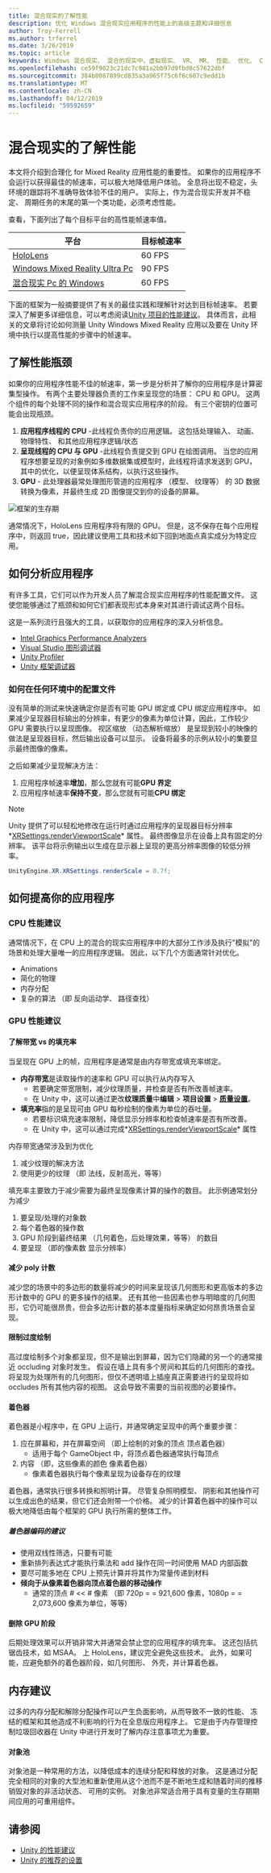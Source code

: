 ```yaml
---
title: 混合现实的了解性能
description: 优化 Windows 混合现实应用程序的性能上的高级主题和详细信息
author: Troy-Ferrell
ms.author: trferrel
ms.date: 3/26/2019
ms.topic: article
keywords: Windows 混合现实、 混合的现实中，虚拟现实、 VR、 MR、 性能、 优化、 CPU、 GPU
ms.openlocfilehash: ce59f9023c21dc7c981a2bb97d9fbd0c57622dbf
ms.sourcegitcommit: 384b0087899cd835a3a965f75c6f6c607c9edd1b
ms.translationtype: MT
ms.contentlocale: zh-CN
ms.lasthandoff: 04/12/2019
ms.locfileid: "59592659"
---
```

# <a name="understanding-performance-for-mixed-reality"></a>混合现实的了解性能

本文将介绍到合理化 for Mixed Reality 应用性能的重要性。  如果你的应用程序不会运行以获得最佳的帧速率，可以极大地降低用户体验。 全息将出现不稳定，头环境的跟踪将不准确导致体验不佳的用户。 实际上，作为混合现实开发并不稳定、 周期任务的末尾的第一个类功能，必须考虑性能。

查看，下面列出了每个目标平台的高性能帧速率值。

| 平台 | 目标帧速率 |
|----------|-------------------|
| [HoloLens](hololens-hardware-details.md) | 60 FPS |
| [Windows Mixed Reality Ultra Pc](immersive-headset-hardware-details.md) | 90 FPS |
| [混合现实 Pc 的 Windows](immersive-headset-hardware-details.md) | 60 FPS |

下面的框架为一般摘要提供了有关的最佳实践和理解针对达到目标帧速率。 若要深入了解更多详细信息，可以考虑阅读[Unity 项目的性能建议](performance-recommendations-for-unity.md)。 具体而言，此相关的文章将讨论如何测量 Unity Windows Mixed Reality 应用以及要在 Unity 环境中执行以提高性能的步骤中的帧速率。

## <a name="understanding-performance-bottlenecks"></a>了解性能瓶颈

如果你的应用程序性能不佳的帧速率，第一步是分析并了解你的应用程序是计算密集型操作。 有两个主要处理器负责的工作来呈现您的场景： CPU 和 GPU。 这两个组件的每个处理不同的操作和混合现实应用程序的阶段。 有三个密钥的位置可能会出现瓶颈。 

1. **应用程序线程的 CPU** -此线程负责你的应用逻辑。 这包括处理输入、 动画、 物理特性、 和其他应用程序逻辑/状态
2. **呈现线程的 CPU 与 GPU** -此线程负责提交到 GPU 在绘图调用。 当您的应用程序想要呈现的对象例如多维数据集或模型时，此线程将请求发送到 GPU，其中的优化，以便呈现体系结构，以执行这些操作。
3. **GPU** - 
   此处理器最常处理图形管道的应用程序 （模型、 纹理等） 的 3D 数据转换为像素，并最终生成 2D 图像提交到你的设备的屏幕。

![框架的生存期](images/lifetime-of-a-frame.png)

通常情况下，HoloLens 应用程序将有限的 GPU。 但是，这不保存在每个应用程序中，则返回 true，因此建议使用工具和技术如下回到地面点真实成分为特定应用。

## <a name="how-to-analyze-your-application"></a>如何分析应用程序

有许多工具，它们可以作为开发人员了解混合现实应用程序的性能配置文件。 这使您能够通过了瓶颈和如何它们都表现形式本身来对其进行调试这两个目标。

这是一系列流行且强大的工具，以获取你的应用程序的深入分析信息。
- [Intel Graphics Performance Analyzers](https://software.intel.com/gpa)
- [Visual Studio 图形调试器](https://docs.microsoft.com/visualstudio/debugger/graphics/visual-studio-graphics-diagnostics?view=vs-2017)
- [Unity Profiler](https://docs.unity3d.com/Manual/Profiler.html)
- [Unity 框架调试器](https://docs.unity3d.com/Manual/FrameDebugger.html)

### <a name="how-to-profile-in-any-environment"></a>如何在任何环境中的配置文件

没有简单的测试来快速确定你是否有可能 GPU 绑定或 CPU 绑定应用程序中。 如果减少呈现器目标输出的分辨率，有更少的像素为单位计算，因此，工作较少 GPU 需要执行以呈现图像。 视区缩放 （动态解析缩放） 是呈现到较小的映像的做法是呈现器目标，然后输出设备可以显示。 设备将最多的示例从较小的集要显示最终图像的像素。

之后如果减少呈现解决方法：
1) 应用程序帧速率**增加**，那么您就有可能**GPU 界定**
1) 应用程序帧速率**保持不变**，那么您就有可能**CPU 绑定**

>[!NOTE]
>Unity 提供了可以轻松地修改在运行时通过应用程序的呈现器目标分辨率*[XRSettings.renderViewportScale](https://docs.unity3d.com/ScriptReference/XR.XRSettings-renderViewportScale.html)* 属性。 最终图像显示在设备上具有固定的分辨率。 该平台将示例输出以生成在显示器上呈现的更高分辨率图像的较低分辨率。 
>
>```CS
>UnityEngine.XR.XRSettings.renderScale = 0.7f;
>```

## <a name="how-to-improve-your-application"></a>如何提高你的应用程序

### <a name="cpu-performance-recommendations"></a>CPU 性能建议

通常情况下，在 CPU 上的混合的现实应用程序中的大部分工作涉及执行"模拟"的场景和处理大量唯一的应用程序逻辑。 因此，以下几个方面通常针对优化。

- Animations
- 简化的物理
- 内存分配
- 复杂的算法 （即 反向运动学、 路径查找）

### <a name="gpu-performance-recommendations"></a>GPU 性能建议

#### <a name="understanding-bandwidth-vs-fill-rate"></a>了解带宽 vs 的填充率
当呈现在 GPU 上的帧，应用程序是通常是由内存带宽或填充率绑定。

- **内存带宽**是读取操作的速率和 GPU 可以执行从内存写入
    - 若要确定带宽限制，减少纹理质量，并检查是否有所改善帧速率。
    - 在 Unity 中，这可以通过更改**纹理质量**中**编辑** > **项目设置** >   **[质量设置](https://docs.unity3d.com/Manual/class-QualitySettings.html)**。
- **填充率**指的是呈现可由 GPU 每秒绘制的像素为单位的吞吐量。
    - 若要标识填充速率限制，降低显示分辨率和检查帧速率是否有所改善。 
    - 在 Unity 中，这可以通过完成*[XRSettings.renderViewportScale](https://docs.unity3d.com/ScriptReference/XR.XRSettings-renderViewportScale.html)* 属性

内存带宽通常涉及到为优化
1) 减少纹理的解决方法
2) 使用更少的纹理 （即 法线，反射高光，等等）

填充率主要致力于减少需要为最终呈现像素计算的操作的数目。 此示例通常划分为减少
1) 要呈现/处理的对象数
2) 每个着色器的操作数
3) GPU 阶段到最终结果 （几何着色，后处理效果，等等） 的数目
4) 要呈现 （即的像素数 显示分辨率）

#### <a name="reduce-poly-count"></a>减少 poly 计数
减少您的场景中的多边形的数量将减少的时间来呈现该几何图形和更高版本的多边形计数中的 GPU 的更多操作的结果。 还有其他一些因素也参与明暗度的几何图形，它仍可能很昂贵，但会多边形计数的基本度量指标来确定如何昂贵场景会呈现。

#### <a name="limit-overdraw"></a>限制过度绘制

高过度绘制多个对象都呈现，但不是输出到屏幕，因为它们隐藏的另一个的通常接近 occluding 对象时发生。 假设在墙上具有多个房间和其后的几何图形的查找。 将呈现为处理所有的几何图形，但仅不透明墙上插座真正需要进行的呈现将如 occludes 所有其他内容的视图。 这会导致不需要的当前视图的必要操作。

#### <a name="shaders"></a>着色器

着色器是小程序中，在 GPU 上运行，并通常确定呈现中的两个重要步骤：
1) 应在屏幕和，并在屏幕空间 （即上绘制的对象的顶点 顶点着色器）
    - 适用于每个 GameObject 中，将顶点着色器通常执行每顶点
2) 内容 （即，这些像素的颜色 像素着色器）
    - 像素着色器执行每个像素呈现为设备存在的纹理

着色器，通常执行很多转换和照明计算。 尽管复杂照明模型、 阴影和其他操作可以生成出色的结果，但它们还会附带一个价格。 减少的计算着色器中的操作可以极大地降低由每个框架的 GPU 执行所需的整体工作。

##### <a name="shader-coding-recommendations"></a>着色器编码的建议

- 使用双线性筛选，只要有可能
- 重新排列表达式才能执行乘法和 add 操作在同一时间使用 MAD 内部函数
- 要尽可能多地在 CPU 上预先计算并将其作为常量传递到材料
- **倾向于从像素着色器向顶点着色器的移动操作**
    - 通常的顶点 # << # 像素 （即 720p = = 921,600 像素，1080p = = 2,073,600 像素为单位，等等)

#### <a name="remove-gpu-stages"></a>删除 GPU 阶段
后期处理效果可以开销非常大并通常会禁止您的应用程序的填充率。 这还包括抗锯齿技术，如 MSAA。 上 HoloLens，建议完全避免这些技术。 此外，如果可能，应避免额外的着色器阶段，如几何图形、 外壳，并计算着色器。

## <a name="memory-recommendations"></a>内存建议
过多的内存分配和解除分配操作可以产生负面影响，从而导致不一致的性能、 冻结的框架和其他造成不利影响的行为在全息版应用程序上。 它是由于内存管理控制垃圾回收器在 Unity 中进行开发时了解内存注意事项尤为重要。

#### <a name="object-pooling"></a>对象池

对象池是一种常用的方法，以降低成本的连续分配和释放的对象。 这是通过分配完全相同的对象的大型池和重新使用从这个池而不是不断地生成和随着时间的推移销毁对象的非活动状态、 可用的实例。 对象池非常适合用于具有变量的生存期期间应用的可重用组件。

## <a name="see-also"></a>请参阅
- [Unity 的性能建议](performance-recommendations-for-unity.md)
- [Unity 的推荐的设置](recommended-settings-for-unity.md)
